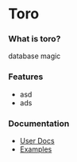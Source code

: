 # Toro


### What is toro?

database magic


### Features

* asd
* ads


### Documentation

* [User Docs]()
* [Examples](https://github.com/nhibberd/toro/blob/master/src/main/example/Example.java)